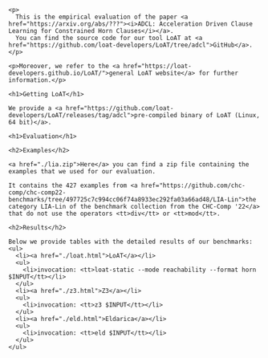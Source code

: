 <html>
  <head>
    <meta http-equiv="Content-Type" content="text/html;charset=utf-8" >
    <title>ADCL: Acceleration Driven Clause Learning for Constrained Horn Clauses</title>
    <style>
      table, th, td {border: 1px solid black;}
      td {text-align: center}
    </style>
  </head>
  <body>

    <p>
      This is the empirical evaluation of the paper <a href="https://arxiv.org/abs/???"><i>ADCL: Acceleration Driven Clause Learning for Constrained Horn Clauses</i></a>.
      You can find the source code for our tool LoAT at <a href="https://github.com/loat-developers/LoAT/tree/adcl">GitHub</a>.
    </p>

    <p>Moreover, we refer to the <a href="https://loat-developers.github.io/LoAT/">general LoAT website</a> for further information.</p>

    <h1>Getting LoAT</h1>

    We provide a <a href="https://github.com/loat-developers/LoAT/releases/tag/adcl">pre-compiled binary of LoAT (Linux, 64 bit)</a>.

    <h1>Evaluation</h1>

    <h2>Examples</h2>
    
    <a href="./lia.zip">Here</a> you can find a zip file containing the examples that we used for our evaluation.

    It contains the 427 examples from <a href="https://github.com/chc-comp/chc-comp22-benchmarks/tree/497725c7c994cc06f74a8933ec292fa03a66ad48/LIA-Lin">the category LIA-Lin of the benchmark collection from the CHC-Comp '22</a> that do not use the operators <tt>div</tt> or <tt>mod</tt>.

    <h2>Results</h2>

    Below we provide tables with the detailed results of our benchmarks:
    <ul>
      <li><a href="./loat.html">LoAT</a></li>
      <ul>
        <li>invocation: <tt>loat-static --mode reachability --format horn $INPUT</tt></li>
      </ul>
      <li><a href="./z3.html">Z3</a></li>
      <ul>
        <li>invocation: <tt>z3 $INPUT</tt></li>
      </ul>
      <li><a href="./eld.html">Eldarica</a></li>
      <ul>
        <li>invocation: <tt>eld $INPUT</tt></li>
      </ul>
    </ul>

  </body>
</html>
